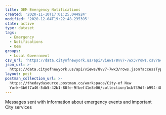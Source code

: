 ```yaml
---
title: OEM Emergency Notifications
created: '2020-11-10T17:01:25.044924'
modified: '2020-12-04T19:22:48.235395'
state: active
type: dataset
tags:
  - Emergency
  - Notifications
  - Oem
groups:
  - Local Government
csv_url: 'https://data.cityofnewyork.us/api/views/8vv7-7wx3/rows.csv?accessType=DOWNLOAD'
json_url: >-
  https://data.cityofnewyork.us/api/views/8vv7-7wx3/rows.json?accessType=DOWNLOAD
layout: post
postman_collection_url: >-
  https://thedaydasource.postman.co/workspace/City-of New
  York~3b6f7a46-5db5-42b1-80fe-9fbef41e3e06/collection/bcb739df-b994-4827-8554-c85fd3c72fe6
---
```

Messages sent with information about emergency events and important City services
